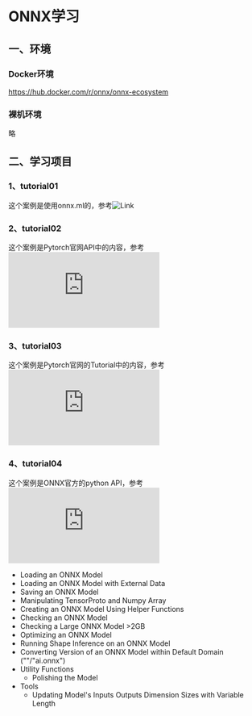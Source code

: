 # ONNX学习
## 一、环境
### Docker环境
https://hub.docker.com/r/onnx/onnx-ecosystem    

### 裸机环境
略

## 二、学习项目
### 1、tutorial01
这个案例是使用onnx.ml的，参考![Link](https://zhuanlan.zhihu.com/p/86867138)   
### 2、tutorial02
这个案例是Pytorch官网API中的内容，参考![Link](https://pytorch.org/docs/master/onnx.html#example-end-to-end-alexnet-from-pytorch-to-onnx)   
### 3、tutorial03
这个案例是Pytorch官网的Tutorial中的内容，参考![Link](https://pytorch.org/tutorials/advanced/super_resolution_with_onnxruntime.html)
### 4、tutorial04
这个案例是ONNX官方的python API，参考![Link](https://github.com/onnx/onnx/blob/master/docs/PythonAPIOverview.md)   
* Loading an ONNX Model
* Loading an ONNX Model with External Data
* Saving an ONNX Model
* Manipulating TensorProto and Numpy Array
* Creating an ONNX Model Using Helper Functions
* Checking an ONNX Model
* Checking a Large ONNX Model >2GB
* Optimizing an ONNX Model
* Running Shape Inference on an ONNX Model
* Converting Version of an ONNX Model within Default Domain (""/"ai.onnx")
* Utility Functions
    * Polishing the Model
* Tools
    * Updating Model's Inputs Outputs Dimension Sizes with Variable Length
